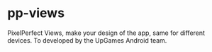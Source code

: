 # pp-views
PixelPerfect Views, make your design of the app, same for different devices. To developed by the UpGames Android team.
